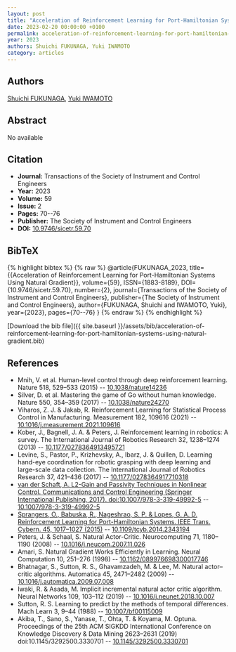 ```yaml
---
layout: post
title: "Acceleration of Reinforcement Learning for Port-Hamiltonian Systems Using Natural Gradient"
date: 2023-02-20 00:00:00 +0100
permalink: acceleration-of-reinforcement-learning-for-port-hamiltonian-systems-using-natural-gradient
year: 2023
authors: Shuichi FUKUNAGA, Yuki IWAMOTO
category: articles
---
```

 
## Authors
[Shuichi FUKUNAGA](authors/shuichi-fukunaga), [Yuki IWAMOTO](authors/yuki-iwamoto)
 
## Abstract
No  available
 
## Citation
- **Journal:** Transactions of the Society of Instrument and Control Engineers
- **Year:** 2023
- **Volume:** 59
- **Issue:** 2
- **Pages:** 70--76
- **Publisher:** The Society of Instrument and Control Engineers
- **DOI:** [10.9746/sicetr.59.70](https://doi.org/10.9746/sicetr.59.70)
 
## BibTeX
{% highlight bibtex %}
{% raw %}
@article{FUKUNAGA_2023,
  title={{Acceleration of Reinforcement Learning for Port-Hamiltonian Systems Using Natural Gradient}},
  volume={59},
  ISSN={1883-8189},
  DOI={10.9746/sicetr.59.70},
  number={2},
  journal={Transactions of the Society of Instrument and Control Engineers},
  publisher={The Society of Instrument and Control Engineers},
  author={FUKUNAGA, Shuichi and IWAMOTO, Yuki},
  year={2023},
  pages={70--76}
}
{% endraw %}
{% endhighlight %}
 
[Download the bib file]({{ site.baseurl }}/assets/bib/acceleration-of-reinforcement-learning-for-port-hamiltonian-systems-using-natural-gradient.bib)
 
## References
- Mnih, V. et al. Human-level control through deep reinforcement learning. Nature 518, 529–533 (2015) -- [10.1038/nature14236](https://doi.org/10.1038/nature14236)
- Silver, D. et al. Mastering the game of Go without human knowledge. Nature 550, 354–359 (2017) -- [10.1038/nature24270](https://doi.org/10.1038/nature24270)
- Viharos, Z. J. & Jakab, R. Reinforcement Learning for Statistical Process Control in Manufacturing. Measurement 182, 109616 (2021) -- [10.1016/j.measurement.2021.109616](https://doi.org/10.1016/j.measurement.2021.109616)
- Kober, J., Bagnell, J. A. & Peters, J. Reinforcement learning in robotics: A survey. The International Journal of Robotics Research 32, 1238–1274 (2013) -- [10.1177/0278364913495721](https://doi.org/10.1177/0278364913495721)
- Levine, S., Pastor, P., Krizhevsky, A., Ibarz, J. & Quillen, D. Learning hand-eye coordination for robotic grasping with deep learning and large-scale data collection. The International Journal of Robotics Research 37, 421–436 (2017) -- [10.1177/0278364917710318](https://doi.org/10.1177/0278364917710318)
- [van der Schaft, A. L2-Gain and Passivity Techniques in Nonlinear Control. Communications and Control Engineering (Springer International Publishing, 2017). doi:10.1007/978-3-319-49992-5](l2-gain-and-passivity-techniques-in-nonlinear-control) -- [10.1007/978-3-319-49992-5](https://doi.org/10.1007/978-3-319-49992-5)
- [Sprangers, O., Babuska, R., Nageshrao, S. P. & Lopes, G. A. D. Reinforcement Learning for Port-Hamiltonian Systems. IEEE Trans. Cybern. 45, 1017–1027 (2015)](reinforcement-learning-for-port-hamiltonian-systems) -- [10.1109/tcyb.2014.2343194](https://doi.org/10.1109/tcyb.2014.2343194)
- Peters, J. & Schaal, S. Natural Actor-Critic. Neurocomputing 71, 1180–1190 (2008) -- [10.1016/j.neucom.2007.11.026](https://doi.org/10.1016/j.neucom.2007.11.026)
- Amari, S. Natural Gradient Works Efficiently in Learning. Neural Computation 10, 251–276 (1998) -- [10.1162/089976698300017746](https://doi.org/10.1162/089976698300017746)
- Bhatnagar, S., Sutton, R. S., Ghavamzadeh, M. & Lee, M. Natural actor–critic algorithms. Automatica 45, 2471–2482 (2009) -- [10.1016/j.automatica.2009.07.008](https://doi.org/10.1016/j.automatica.2009.07.008)
- Iwaki, R. & Asada, M. Implicit incremental natural actor critic algorithm. Neural Networks 109, 103–112 (2019) -- [10.1016/j.neunet.2018.10.007](https://doi.org/10.1016/j.neunet.2018.10.007)
- Sutton, R. S. Learning to predict by the methods of temporal differences. Mach Learn 3, 9–44 (1988) -- [10.1007/bf00115009](https://doi.org/10.1007/bf00115009)
- Akiba, T., Sano, S., Yanase, T., Ohta, T. & Koyama, M. Optuna. Proceedings of the 25th ACM SIGKDD International Conference on Knowledge Discovery &amp; Data Mining 2623–2631 (2019) doi:10.1145/3292500.3330701 -- [10.1145/3292500.3330701](https://doi.org/10.1145/3292500.3330701)


